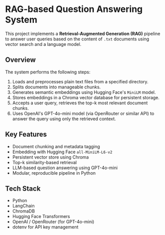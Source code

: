 # RAG-based Question Answering System

This project implements a **Retrieval-Augmented Generation (RAG)** pipeline to answer user queries based on the content of `.txt` documents using vector search and a language model.

## Overview

The system performs the following steps:

1. Loads and preprocesses plain text files from a specified directory.
2. Splits documents into manageable chunks.
3. Generates semantic embeddings using Hugging Face's `MiniLM` model.
4. Stores embeddings in a Chroma vector database for persistent storage.
5. Accepts a user query, retrieves the top-k most relevant document chunks.
6. Uses OpenAI's GPT-4o-mini model (via OpenRouter or similar API) to answer the query using only the retrieved context.

## Key Features

* Document chunking and metadata tagging
* Embedding with Hugging Face `all-MiniLM-L6-v2`
* Persistent vector store using Chroma
* Top-k similarity-based retrieval
* LLM-based question answering using GPT-4o-mini
* Modular, reproducible pipeline in Python

## Tech Stack

* Python
* LangChain
* ChromaDB
* Hugging Face Transformers
* OpenAI / OpenRouter (for GPT-4o-mini)
* dotenv for API key management
